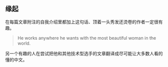 
## 缘起

在每篇文章附注的自我介绍里都加上这句话、顶着一头秀发还烫卷的作者一定很有趣。

> He works anywhere he wants with the most beautiful woman in the world.


另一个有趣的人在尝试把他和其他技术型选手的文章翻译成尽可能让大多数人看的懂的中文。
